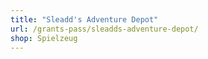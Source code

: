 ```yaml
---
title: "Sleadd's Adventure Depot"
url: /grants-pass/sleadds-adventure-depot/
shop: Spielzeug
---
```

